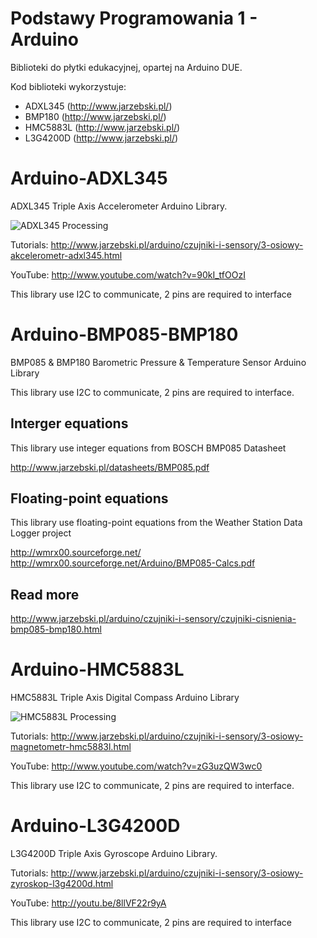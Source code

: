 # Podstawy Programowania 1 - Arduino
Biblioteki do płytki edukacyjnej, opartej na Arduino DUE.

Kod biblioteki wykorzystuje:

* ADXL345 (http://www.jarzebski.pl/)
* BMP180 (http://www.jarzebski.pl/)
* HMC5883L (http://www.jarzebski.pl/)
* L3G4200D (http://www.jarzebski.pl/)


Arduino-ADXL345
===============

ADXL345 Triple Axis Accelerometer Arduino Library.

![ADXL345 Processing](http://www.jarzebski.pl/media/zoom/publish/2014/01/adxl345-processing.png "ADXL345 Processing")

Tutorials: http://www.jarzebski.pl/arduino/czujniki-i-sensory/3-osiowy-akcelerometr-adxl345.html

YouTube: http://www.youtube.com/watch?v=90kI_tfOOzI

This library use I2C to communicate, 2 pins are required to interface

Arduino-BMP085-BMP180
=====================

BMP085 & BMP180 Barometric Pressure & Temperature Sensor Arduino Library

This library use I2C to communicate, 2 pins are required to interface.

Interger equations
------------------

This library use integer equations from BOSCH BMP085 Datasheet

http://www.jarzebski.pl/datasheets/BMP085.pdf

Floating-point equations
------------------------

This library use floating-point equations from the Weather Station Data Logger project

http://wmrx00.sourceforge.net/
http://wmrx00.sourceforge.net/Arduino/BMP085-Calcs.pdf

Read more
---------

http://www.jarzebski.pl/arduino/czujniki-i-sensory/czujniki-cisnienia-bmp085-bmp180.html

Arduino-HMC5883L
================

HMC5883L Triple Axis Digital Compass Arduino Library

![HMC5883L Processing](http://www.jarzebski.pl/media/big/publish/2014/01/hmc5883l-processing.png "HMC5883L Processing")

Tutorials: http://www.jarzebski.pl/arduino/czujniki-i-sensory/3-osiowy-magnetometr-hmc5883l.html

YouTube: http://www.youtube.com/watch?v=zG3uzQW3wc0

This library use I2C to communicate, 2 pins are required to interface.

Arduino-L3G4200D
================

L3G4200D Triple Axis Gyroscope Arduino Library.

Tutorials: http://www.jarzebski.pl/arduino/czujniki-i-sensory/3-osiowy-zyroskop-l3g4200d.html

YouTube: http://youtu.be/8llVF22r9yA

This library use I2C to communicate, 2 pins are required to interface

